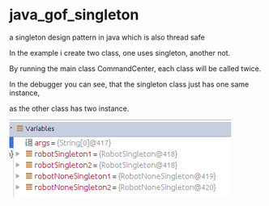 # java_gof_singleton
a singleton design pattern in java which is also thread safe

In the example i create two class, one uses singleton, another not.

By running the main class CommandCenter, each class will be called twice.

In the debugger you can see, that the singleton class just has one same instance, 

as the other class has two instance.


![alt tag](https://raw.githubusercontent.com/osbominix/resources/master/images/java_singleton.png)